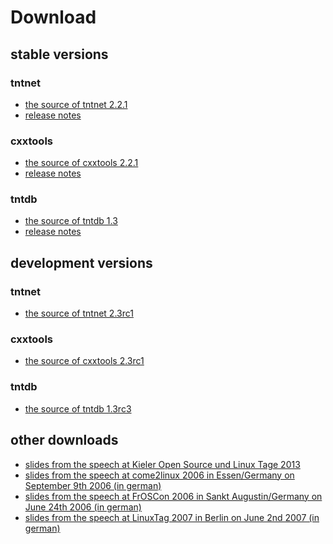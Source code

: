 Download
========

stable versions
---------------

### tntnet
 * [the source of tntnet 2.2.1](download/tntnet-2.2.1.tar.gz)
 * [release notes](download/tntnet-2.2.1/Releasenotes-2.2.1.html)

### cxxtools
 * [the source of cxxtools 2.2.1](download/cxxtools-2.2.1.tar.gz)
 * [release notes](download/cxxtools-2.2.1/Releasenotes-2.2.1.html)

### tntdb
 * [the source of tntdb 1.3](download/tntdb-1.3.tar.gz)
 * [release notes](releasenotes-tntdb-1-3.html)

development versions
--------------------

### tntnet
 * [the source of tntnet 2.3rc1](download/tntnet-2.3rc1.tar.gz)

### cxxtools
 * [the source of cxxtools 2.3rc1](download/cxxtools-2.3rc1.tar.gz)

### tntdb
 * [the source of tntdb 1.3rc3](download/tntdb-1.3rc3.tar.gz)


other downloads
---------------

 * [slides from the speech at Kieler Open Source und Linux Tage 2013](download/Tntnet-Vortrag-2013.pdf)
 * [slides from the speech at come2linux 2006 in Essen/Germany on September 9th 2006 (in german)](download/tntnet-come2linux.pdf)
 * [slides from the speech at FrOSCon 2006 in Sankt Augustin/Germany on June 24th 2006 (in german)](download/tntnet-froscon.pdf)
 * [slides from the speech at LinuxTag 2007 in Berlin on June 2nd 2007 (in german)](download/tntnet-freewrt.pdf)
